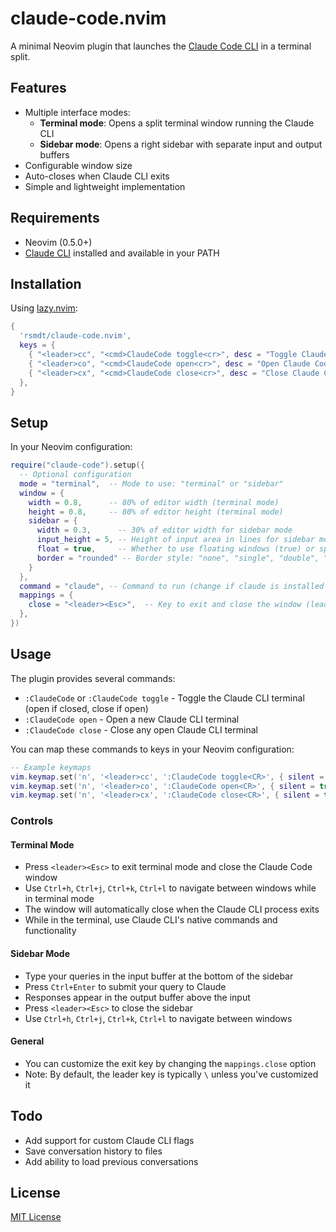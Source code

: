 # claude-code.nvim

A minimal Neovim plugin that launches the [Claude Code CLI](https://anthropic.com/claude/code) in a terminal split.

## Features

- Multiple interface modes:
  - **Terminal mode**: Opens a split terminal window running the Claude CLI
  - **Sidebar mode**: Opens a right sidebar with separate input and output buffers
- Configurable window size
- Auto-closes when Claude CLI exits
- Simple and lightweight implementation

## Requirements

- Neovim (0.5.0+)
- [Claude CLI](https://anthropic.com/claude/code) installed and available in your PATH

## Installation

Using [lazy.nvim](https://github.com/folke/lazy.nvim):

```lua
{
  'rsmdt/claude-code.nvim',
  keys = {
    { "<leader>cc", "<cmd>ClaudeCode toggle<cr>", desc = "Toggle Claude Code" },
    { "<leader>co", "<cmd>ClaudeCode open<cr>", desc = "Open Claude Code" },
    { "<leader>cx", "<cmd>ClaudeCode close<cr>", desc = "Close Claude Code" },
  },
}
```

## Setup

In your Neovim configuration:

```lua
require("claude-code").setup({
  -- Optional configuration
  mode = "terminal",  -- Mode to use: "terminal" or "sidebar"
  window = {
    width = 0.8,      -- 80% of editor width (terminal mode)
    height = 0.8,     -- 80% of editor height (terminal mode)
    sidebar = {
      width = 0.3,      -- 30% of editor width for sidebar mode
      input_height = 5, -- Height of input area in lines for sidebar mode
      float = true,     -- Whether to use floating windows (true) or splits (false)
      border = "rounded" -- Border style: "none", "single", "double", "rounded", "solid", or "shadow"
    }
  },
  command = "claude", -- Command to run (change if claude is installed elsewhere)
  mappings = {
    close = "<leader><Esc>",  -- Key to exit and close the window (leader key + Escape)
  },
})
```

## Usage

The plugin provides several commands:

- `:ClaudeCode` or `:ClaudeCode toggle` - Toggle the Claude CLI terminal (open if closed, close if open)
- `:ClaudeCode open` - Open a new Claude CLI terminal
- `:ClaudeCode close` - Close any open Claude CLI terminal

You can map these commands to keys in your Neovim configuration:

```lua
-- Example keymaps
vim.keymap.set('n', '<leader>cc', ':ClaudeCode toggle<CR>', { silent = true })
vim.keymap.set('n', '<leader>co', ':ClaudeCode open<CR>', { silent = true })
vim.keymap.set('n', '<leader>cx', ':ClaudeCode close<CR>', { silent = true })
```

### Controls

#### Terminal Mode

- Press `<leader><Esc>` to exit terminal mode and close the Claude Code window
- Use `Ctrl+h`, `Ctrl+j`, `Ctrl+k`, `Ctrl+l` to navigate between windows while in terminal mode
- The window will automatically close when the Claude CLI process exits
- While in the terminal, use Claude CLI's native commands and functionality

#### Sidebar Mode

- Type your queries in the input buffer at the bottom of the sidebar
- Press `Ctrl+Enter` to submit your query to Claude
- Responses appear in the output buffer above the input
- Press `<leader><Esc>` to close the sidebar
- Use `Ctrl+h`, `Ctrl+j`, `Ctrl+k`, `Ctrl+l` to navigate between windows

#### General

- You can customize the exit key by changing the `mappings.close` option
- Note: By default, the leader key is typically `\` unless you've customized it

## Todo

- Add support for custom Claude CLI flags
- Save conversation history to files
- Add ability to load previous conversations

## License

[MIT License](LICENSE)